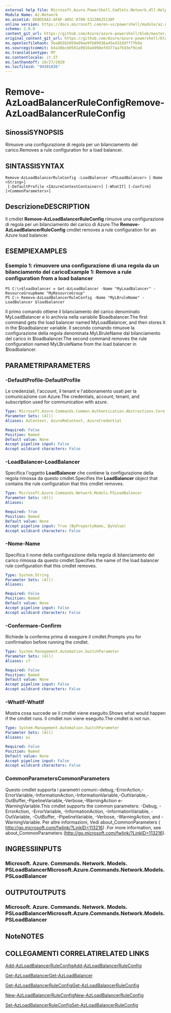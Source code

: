 ```yaml
---
external help file: Microsoft.Azure.PowerShell.Cmdlets.Network.dll-Help.xml
Module Name: Az.Network
ms.assetid: DEBD58A3-AFAF-485C-8708-53228625138F
online version: https://docs.microsoft.com/en-us/powershell/module/az.network/remove-azloadbalancerruleconfig
schema: 2.0.0
content_git_url: https://github.com/Azure/azure-powershell/blob/master/src/Network/Network/help/Remove-AzLoadBalancerRuleConfig.md
original_content_git_url: https://github.com/Azure/azure-powershell/blob/master/src/Network/Network/help/Remove-AzLoadBalancerRuleConfig.md
ms.openlocfilehash: 5ba865b5059e69ae9fb89936a45e432ddff7fb9a
ms.sourcegitcommit: b4a38bcb0501a9016a4998efd377aa75d3ef9ce8
ms.translationtype: MT
ms.contentlocale: it-IT
ms.lasthandoff: 10/27/2020
ms.locfileid: "94301836"
---
```

# <span data-ttu-id="558cf-101">Remove-AzLoadBalancerRuleConfig</span><span class="sxs-lookup"><span data-stu-id="558cf-101">Remove-AzLoadBalancerRuleConfig</span></span>

## <span data-ttu-id="558cf-102">Sinossi</span><span class="sxs-lookup"><span data-stu-id="558cf-102">SYNOPSIS</span></span>
<span data-ttu-id="558cf-103">Rimuove una configurazione di regola per un bilanciamento del carico.</span><span class="sxs-lookup"><span data-stu-id="558cf-103">Removes a rule configuration for a load balancer.</span></span>

## <span data-ttu-id="558cf-104">SINTASSI</span><span class="sxs-lookup"><span data-stu-id="558cf-104">SYNTAX</span></span>

```
Remove-AzLoadBalancerRuleConfig -LoadBalancer <PSLoadBalancer> [-Name <String>]
 [-DefaultProfile <IAzureContextContainer>] [-WhatIf] [-Confirm] [<CommonParameters>]
```

## <span data-ttu-id="558cf-105">Descrizione</span><span class="sxs-lookup"><span data-stu-id="558cf-105">DESCRIPTION</span></span>
<span data-ttu-id="558cf-106">Il cmdlet **Remove-AzLoadBalancerRuleConfig** rimuove una configurazione di regola per un bilanciamento del carico di Azure.</span><span class="sxs-lookup"><span data-stu-id="558cf-106">The **Remove-AzLoadBalancerRuleConfig** cmdlet removes a rule configuration for an Azure load balancer.</span></span>

## <span data-ttu-id="558cf-107">ESEMPI</span><span class="sxs-lookup"><span data-stu-id="558cf-107">EXAMPLES</span></span>

### <span data-ttu-id="558cf-108">Esempio 1: rimuovere una configurazione di una regola da un bilanciamento del carico</span><span class="sxs-lookup"><span data-stu-id="558cf-108">Example 1: Remove a rule configuration from a load balancer</span></span>
```
PS C:\>$loadbalancer = Get-AzLoadBalancer -Name "MyLoadBalancer" -ResourceGroupName "MyResourceGroup"
PS C:> Remove-AzLoadBalancerRuleConfig -Name "MyLBruleName" -LoadBalancer $loadbalancer
```

<span data-ttu-id="558cf-109">Il primo comando ottiene il bilanciamento del carico denominato MyLoadBalancer e lo archivia nella variabile $loadbalancer.</span><span class="sxs-lookup"><span data-stu-id="558cf-109">The first command gets the load balancer named MyLoadBalancer, and then stores it in the $loadbalancer variable.</span></span>
<span data-ttu-id="558cf-110">Il secondo comando rimuove la configurazione della regola denominata MyLBruleName dal bilanciamento del carico in $loadbalancer.</span><span class="sxs-lookup"><span data-stu-id="558cf-110">The second command removes the rule configuration named MyLBruleName from the load balancer in $loadbalancer.</span></span>

## <span data-ttu-id="558cf-111">PARAMETRI</span><span class="sxs-lookup"><span data-stu-id="558cf-111">PARAMETERS</span></span>

### <span data-ttu-id="558cf-112">-DefaultProfile</span><span class="sxs-lookup"><span data-stu-id="558cf-112">-DefaultProfile</span></span>
<span data-ttu-id="558cf-113">Le credenziali, l'account, il tenant e l'abbonamento usati per la comunicazione con Azure.</span><span class="sxs-lookup"><span data-stu-id="558cf-113">The credentials, account, tenant, and subscription used for communication with azure.</span></span>

```yaml
Type: Microsoft.Azure.Commands.Common.Authentication.Abstractions.Core.IAzureContextContainer
Parameter Sets: (All)
Aliases: AzContext, AzureRmContext, AzureCredential

Required: False
Position: Named
Default value: None
Accept pipeline input: False
Accept wildcard characters: False
```

### <span data-ttu-id="558cf-114">-LoadBalancer</span><span class="sxs-lookup"><span data-stu-id="558cf-114">-LoadBalancer</span></span>
<span data-ttu-id="558cf-115">Specifica l'oggetto **LoadBalancer** che contiene la configurazione della regola rimossa da questo cmdlet.</span><span class="sxs-lookup"><span data-stu-id="558cf-115">Specifies the **LoadBalancer** object that contains the rule configuration that this cmdlet removes.</span></span>

```yaml
Type: Microsoft.Azure.Commands.Network.Models.PSLoadBalancer
Parameter Sets: (All)
Aliases:

Required: True
Position: Named
Default value: None
Accept pipeline input: True (ByPropertyName, ByValue)
Accept wildcard characters: False
```

### <span data-ttu-id="558cf-116">-Nome</span><span class="sxs-lookup"><span data-stu-id="558cf-116">-Name</span></span>
<span data-ttu-id="558cf-117">Specifica il nome della configurazione della regola di bilanciamento del carico rimossa da questo cmdlet.</span><span class="sxs-lookup"><span data-stu-id="558cf-117">Specifies the name of the load balancer rule configuration that this cmdlet removes.</span></span>

```yaml
Type: System.String
Parameter Sets: (All)
Aliases:

Required: False
Position: Named
Default value: None
Accept pipeline input: False
Accept wildcard characters: False
```

### <span data-ttu-id="558cf-118">-Confermare</span><span class="sxs-lookup"><span data-stu-id="558cf-118">-Confirm</span></span>
<span data-ttu-id="558cf-119">Richiede la conferma prima di eseguire il cmdlet.</span><span class="sxs-lookup"><span data-stu-id="558cf-119">Prompts you for confirmation before running the cmdlet.</span></span>

```yaml
Type: System.Management.Automation.SwitchParameter
Parameter Sets: (All)
Aliases: cf

Required: False
Position: Named
Default value: None
Accept pipeline input: False
Accept wildcard characters: False
```

### <span data-ttu-id="558cf-120">-WhatIf</span><span class="sxs-lookup"><span data-stu-id="558cf-120">-WhatIf</span></span>
<span data-ttu-id="558cf-121">Mostra cosa succede se il cmdlet viene eseguito.</span><span class="sxs-lookup"><span data-stu-id="558cf-121">Shows what would happen if the cmdlet runs.</span></span> <span data-ttu-id="558cf-122">Il cmdlet non viene eseguito.</span><span class="sxs-lookup"><span data-stu-id="558cf-122">The cmdlet is not run.</span></span>

```yaml
Type: System.Management.Automation.SwitchParameter
Parameter Sets: (All)
Aliases: wi

Required: False
Position: Named
Default value: None
Accept pipeline input: False
Accept wildcard characters: False
```

### <span data-ttu-id="558cf-123">CommonParameters</span><span class="sxs-lookup"><span data-stu-id="558cf-123">CommonParameters</span></span>
<span data-ttu-id="558cf-124">Questo cmdlet supporta i parametri comuni:-debug,-ErrorAction,-ErrorVariable,-InformationAction,-InformationVariable,-OutVariable,-OutBuffer,-PipelineVariable,-Verbose,-WarningAction e-WarningVariable.</span><span class="sxs-lookup"><span data-stu-id="558cf-124">This cmdlet supports the common parameters: -Debug, -ErrorAction, -ErrorVariable, -InformationAction, -InformationVariable, -OutVariable, -OutBuffer, -PipelineVariable, -Verbose, -WarningAction, and -WarningVariable.</span></span> <span data-ttu-id="558cf-125">Per altre informazioni, Vedi about_CommonParameters ( http://go.microsoft.com/fwlink/?LinkID=113216) .</span><span class="sxs-lookup"><span data-stu-id="558cf-125">For more information, see about_CommonParameters (http://go.microsoft.com/fwlink/?LinkID=113216).</span></span>

## <span data-ttu-id="558cf-126">INGRESSI</span><span class="sxs-lookup"><span data-stu-id="558cf-126">INPUTS</span></span>

### <span data-ttu-id="558cf-127">Microsoft. Azure. Commands. Network. Models. PSLoadBalancer</span><span class="sxs-lookup"><span data-stu-id="558cf-127">Microsoft.Azure.Commands.Network.Models.PSLoadBalancer</span></span>

## <span data-ttu-id="558cf-128">OUTPUT</span><span class="sxs-lookup"><span data-stu-id="558cf-128">OUTPUTS</span></span>

### <span data-ttu-id="558cf-129">Microsoft. Azure. Commands. Network. Models. PSLoadBalancer</span><span class="sxs-lookup"><span data-stu-id="558cf-129">Microsoft.Azure.Commands.Network.Models.PSLoadBalancer</span></span>

## <span data-ttu-id="558cf-130">Note</span><span class="sxs-lookup"><span data-stu-id="558cf-130">NOTES</span></span>

## <span data-ttu-id="558cf-131">COLLEGAMENTI CORRELATI</span><span class="sxs-lookup"><span data-stu-id="558cf-131">RELATED LINKS</span></span>

[<span data-ttu-id="558cf-132">Add-AzLoadBalancerRuleConfig</span><span class="sxs-lookup"><span data-stu-id="558cf-132">Add-AzLoadBalancerRuleConfig</span></span>](./Add-AzLoadBalancerRuleConfig.md)

[<span data-ttu-id="558cf-133">Get-AzLoadBalancer</span><span class="sxs-lookup"><span data-stu-id="558cf-133">Get-AzLoadBalancer</span></span>](./Get-AzLoadBalancer.md)

[<span data-ttu-id="558cf-134">Get-AzLoadBalancerRuleConfig</span><span class="sxs-lookup"><span data-stu-id="558cf-134">Get-AzLoadBalancerRuleConfig</span></span>](./Get-AzLoadBalancerRuleConfig.md)

[<span data-ttu-id="558cf-135">New-AzLoadBalancerRuleConfig</span><span class="sxs-lookup"><span data-stu-id="558cf-135">New-AzLoadBalancerRuleConfig</span></span>](./New-AzLoadBalancerRuleConfig.md)

[<span data-ttu-id="558cf-136">Set-AzLoadBalancerRuleConfig</span><span class="sxs-lookup"><span data-stu-id="558cf-136">Set-AzLoadBalancerRuleConfig</span></span>](./Set-AzLoadBalancerRuleConfig.md)



